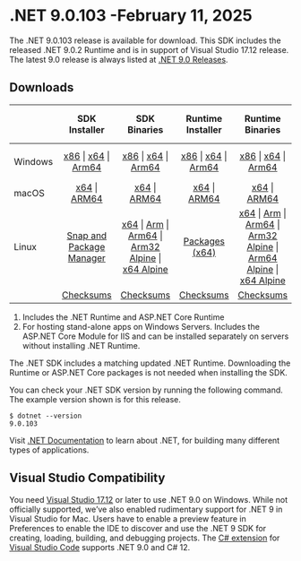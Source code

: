 # .NET 9.0.103 -February 11, 2025

The .NET 9.0.103 release is available for download. This SDK includes the  released .NET 9.0.2 Runtime and is in support of Visual Studio 17.12 release. The latest 9.0 release is always listed at [.NET 9.0 Releases](../README.md).

## Downloads

|           | SDK Installer                        | SDK Binaries                 | Runtime Installer                                        | Runtime Binaries                                 | ASP.NET Core Runtime           |Windows Desktop Runtime          |
| --------- | :------------------------------------------:     | :----------------------:                 | :---------------------------:                            | :-------------------------:                      | :-----------------:            | :-----------------:            |
| Windows   | [x86][dotnet-sdk-win-x86.exe] \| [x64][dotnet-sdk-win-x64.exe] \| [Arm64][dotnet-sdk-win-arm64.exe] | [x86][dotnet-sdk-win-x86.zip] \| [x64][dotnet-sdk-win-x64.zip] \|  [Arm64][dotnet-sdk-win-arm64.zip] | [x86][dotnet-runtime-win-x86.exe] \| [x64][dotnet-runtime-win-x64.exe] \| [Arm64][dotnet-runtime-win-arm64.exe] | [x86][dotnet-runtime-win-x86.zip] \| [x64][dotnet-runtime-win-x64.zip] \| [Arm64][dotnet-runtime-win-arm64.zip] | [x86][aspnetcore-runtime-win-x86.exe] \| [x64][aspnetcore-runtime-win-x64.exe] \|; [Hosting Bundle][dotnet-hosting-win.exe] | [x86][windowsdesktop-runtime-win-x86.exe] \| [x64][windowsdesktop-runtime-win-x64.exe] \| [Arm64][windowsdesktop-runtime-win-arm64.exe] |
| macOS     | [x64][dotnet-sdk-osx-x64.pkg] \| [ARM64][dotnet-sdk-osx-arm64.pkg] | [x64][dotnet-sdk-osx-x64.tar.gz] \| [ARM64][dotnet-sdk-osx-arm64.tar.gz]  | [x64][dotnet-runtime-osx-x64.pkg] \| [ARM64][dotnet-runtime-osx-arm64.pkg] | [x64][dotnet-runtime-osx-x64.tar.gz] \| [ARM64][dotnet-runtime-osx-arm64.tar.gz]| [x64][aspnetcore-runtime-osx-x64.tar.gz] \| [ARM64][aspnetcore-runtime-osx-arm64.tar.gz] | - |
| Linux     |  [Snap and Package Manager](../install-linux.md)  | [x64][dotnet-sdk-linux-x64.tar.gz] \| [Arm][dotnet-sdk-linux-arm.tar.gz]  \| [Arm64][dotnet-sdk-linux-arm64.tar.gz] \| [Arm32 Alpine][dotnet-sdk-linux-musl-arm.tar.gz]  \| [x64 Alpine][dotnet-sdk-linux-musl-x64.tar.gz] | [Packages (x64)][linux-packages] | [x64][dotnet-runtime-linux-x64.tar.gz] \| [Arm][dotnet-runtime-linux-arm.tar.gz] \| [Arm64][dotnet-runtime-linux-arm64.tar.gz] \| [Arm32 Alpine][dotnet-runtime-linux-musl-arm.tar.gz] \| [Arm64 Alpine][dotnet-runtime-linux-musl-arm64.tar.gz] \| [x64 Alpine][dotnet-runtime-linux-musl-x64.tar.gz]  | [x64][aspnetcore-runtime-linux-x64.tar.gz]  \| [Arm][aspnetcore-runtime-linux-arm.tar.gz] \| [Arm64][aspnetcore-runtime-linux-arm64.tar.gz] \| [x64 Alpine][aspnetcore-runtime-linux-musl-x64.tar.gz] | - |
|  | [Checksums][checksums-sdk]                             | [Checksums][checksums-sdk]                                      | [Checksums][checksums-runtime]                             | [Checksums][checksums-runtime]  | [Checksums][checksums-runtime]  | [Checksums][checksums-runtime] |

1. Includes the .NET Runtime and ASP.NET Core Runtime
2. For hosting stand-alone apps on Windows Servers. Includes the ASP.NET Core Module for IIS and can be installed separately on servers without installing .NET Runtime.

The .NET SDK includes a matching updated .NET Runtime. Downloading the Runtime or ASP.NET Core packages is not needed when installing the SDK.

You can check your .NET SDK version by running the following command. The example version shown is for this release.

```console
$ dotnet --version
9.0.103
```

Visit [.NET Documentation](https://learn.microsoft.com/dotnet/) to learn about .NET, for building many different types of applications.

## Visual Studio Compatibility

You need [Visual Studio 17.12](https://visualstudio.microsoft.com) or later to use .NET 9.0 on Windows. While not officially supported, we’ve also enabled rudimentary support for .NET 9 in Visual Studio for Mac. Users have to enable a preview feature in Preferences to enable the IDE to discover and use the .NET 9 SDK for creating, loading, building, and debugging projects.
The [C# extension](https://code.visualstudio.com/docs/languages/dotnet) for [Visual Studio Code](https://code.visualstudio.com/) supports .NET 9.0 and C# 12.

[checksums-runtime]: https://builds.dotnet.microsoft.com/dotnet/checksums/9.0.2-sha.txt
[checksums-sdk]: https://builds.dotnet.microsoft.com/dotnet/checksums/9.0.2-sha.txt

[linux-packages]: ../install-linux.md

[//]: # ( Runtime 9.0.2)
[dotnet-runtime-linux-arm.tar.gz]: https://download.visualstudio.microsoft.com/download/pr/6ad62cc2-7db5-4961-9192-84d50536b636/19e78b86ce8b40becdca65a7b7e8d8df/dotnet-runtime-9.0.2-linux-arm.tar.gz
[dotnet-runtime-linux-arm64.tar.gz]: https://download.visualstudio.microsoft.com/download/pr/3658cac0-6e40-4467-af08-02cf5bc0309c/ad2d0efa6e2bf05fd1078182d232f052/dotnet-runtime-9.0.2-linux-arm64.tar.gz
[dotnet-runtime-linux-musl-arm.tar.gz]: https://download.visualstudio.microsoft.com/download/pr/efa5ec39-7af0-4941-9886-6c37758df9cd/9b0910cf8f0be4645fd7bde1f2665e5c/dotnet-runtime-9.0.2-linux-musl-arm.tar.gz
[dotnet-runtime-linux-musl-arm64.tar.gz]: https://download.visualstudio.microsoft.com/download/pr/5a74dfdf-3b5d-4e92-bd17-878401c55dd5/a9fcf25e0571144a1cf08b23da3476fc/dotnet-runtime-9.0.2-linux-musl-arm64.tar.gz
[dotnet-runtime-linux-musl-x64.tar.gz]: https://download.visualstudio.microsoft.com/download/pr/e848109e-b3a7-4496-ae31-345b92345a81/78db157b0850dd7d9ce22c908d53154f/dotnet-runtime-9.0.2-linux-musl-x64.tar.gz
[dotnet-runtime-linux-x64.tar.gz]: https://download.visualstudio.microsoft.com/download/pr/a15e92d8-e1db-402c-b06d-b6dcf7ad58eb/8c4233bceadcf8f57b40f64aceda69f7/dotnet-runtime-9.0.2-linux-x64.tar.gz
[dotnet-runtime-osx-arm64.pkg]: https://download.visualstudio.microsoft.com/download/pr/016550c2-bc46-43e1-9a9b-31ddb92608ed/7f2a45a4560de9ce447a681162e2e753/dotnet-runtime-9.0.2-osx-arm64.pkg
[dotnet-runtime-osx-arm64.tar.gz]: https://download.visualstudio.microsoft.com/download/pr/4e559996-ff59-4cdb-8a91-e6c7d7235f4e/e5766287ef607672cc47be8119afc28a/dotnet-runtime-9.0.2-osx-arm64.tar.gz
[dotnet-runtime-osx-x64.pkg]: https://download.visualstudio.microsoft.com/download/pr/8639e61e-f1da-4e5b-a3d1-f1a92f726b3d/4a1f32a0db1e3858dee4f2f3823941e3/dotnet-runtime-9.0.2-osx-x64.pkg
[dotnet-runtime-osx-x64.tar.gz]: https://download.visualstudio.microsoft.com/download/pr/b5a5d3a4-2054-499f-99e2-cf64bbc7ad24/bf987a5f19a84196621b725b9e41b332/dotnet-runtime-9.0.2-osx-x64.tar.gz
[dotnet-runtime-win-arm64.exe]: https://download.visualstudio.microsoft.com/download/pr/13aefe6a-ec97-4166-9b8c-278d026a8db9/58b4801e50bdfd60eedef192248cb8fd/dotnet-runtime-9.0.2-win-arm64.exe
[dotnet-runtime-win-arm64.zip]: https://download.visualstudio.microsoft.com/download/pr/9f54f2ae-49f3-4c94-a49a-4a4a5331d106/8b71ca2d99b8a4c7360d4dbfcf9b4b1b/dotnet-runtime-9.0.2-win-arm64.zip
[dotnet-runtime-win-x64.exe]: https://download.visualstudio.microsoft.com/download/pr/f3a5b463-833d-4275-bcaf-5e10c24b31fd/f55af40f168e104e5d93aa1998879570/dotnet-runtime-9.0.2-win-x64.exe
[dotnet-runtime-win-x64.zip]: https://download.visualstudio.microsoft.com/download/pr/a1b2400e-b3c9-487d-af4c-f46d78e24752/3769330a99d7556c0f625e657fe9b361/dotnet-runtime-9.0.2-win-x64.zip
[dotnet-runtime-win-x86.exe]: https://download.visualstudio.microsoft.com/download/pr/4e6149c1-93a5-4c39-93f7-acedb3b8f576/01b7d995fb8cf6d87d71bc625b61dc96/dotnet-runtime-9.0.2-win-x86.exe
[dotnet-runtime-win-x86.zip]: https://download.visualstudio.microsoft.com/download/pr/25bb6f46-a94f-4ebf-952a-52c5d2310240/fc7a4440f6d8020483821e437d40cf5e/dotnet-runtime-9.0.2-win-x86.zip

[//]: # ( WindowsDesktop 9.0.2)
[windowsdesktop-runtime-win-arm64.exe]: https://download.visualstudio.microsoft.com/download/pr/d8b26b48-2f5c-4814-a253-c752a45b504e/2ff9ba5aa7ab19d3736a3c5d9d346b3d/windowsdesktop-runtime-9.0.2-win-arm64.exe
[windowsdesktop-runtime-win-arm64.zip]: https://download.visualstudio.microsoft.com/download/pr/75abfa33-809b-41c4-b94c-69ee9b99c479/191c39940d49bc74e12389fc227dd6fe/windowsdesktop-runtime-9.0.2-win-arm64.zip
[windowsdesktop-runtime-win-x64.exe]: https://download.visualstudio.microsoft.com/download/pr/0e1df956-98b6-48cc-86ac-8b6c02feb6d9/cb90f6c099d4cdefe8d35af6115a3ec5/windowsdesktop-runtime-9.0.2-win-x64.exe
[windowsdesktop-runtime-win-x64.zip]: https://download.visualstudio.microsoft.com/download/pr/e735ff26-3688-4614-abf9-fd0ed0a25957/bd48e68990f8d9054e550712da812c91/windowsdesktop-runtime-9.0.2-win-x64.zip
[windowsdesktop-runtime-win-x86.exe]: https://download.visualstudio.microsoft.com/download/pr/f9db1de7-9170-443f-955c-565c56ede288/b0a583d9f169ee3357639479786d1eb8/windowsdesktop-runtime-9.0.2-win-x86.exe
[windowsdesktop-runtime-win-x86.zip]: https://download.visualstudio.microsoft.com/download/pr/e4d30006-ea09-450d-a4e2-95c523c80ccc/bdd10fd7bca8f5941e830bff1589c756/windowsdesktop-runtime-9.0.2-win-x86.zip

[//]: # ( ASP 9.0.2)
[aspnetcore-runtime-linux-arm.tar.gz]: https://download.visualstudio.microsoft.com/download/pr/0b7ddf3f-d43d-49c2-be1d-bf59075d85e7/b1da14023ea7fef1fada6c8898635fbb/aspnetcore-runtime-9.0.2-linux-arm.tar.gz
[aspnetcore-runtime-linux-arm64.tar.gz]: https://download.visualstudio.microsoft.com/download/pr/744cd467-ac89-4656-9633-ed22e3afb35e/4277cdc84219d6515cb14220ddc0bde3/aspnetcore-runtime-9.0.2-linux-arm64.tar.gz
[aspnetcore-runtime-linux-musl-arm.tar.gz]: https://download.visualstudio.microsoft.com/download/pr/5eeaba7e-4140-4e62-b96c-7223293f3bd5/9d8d51b099c3141cdf63597816bd1eb4/aspnetcore-runtime-9.0.2-linux-musl-arm.tar.gz
[aspnetcore-runtime-linux-musl-arm64.tar.gz]: https://download.visualstudio.microsoft.com/download/pr/07c2a8a7-1b36-4ed3-b8c6-48674ad102e7/ed621013baa55acb77a88013d28ae14d/aspnetcore-runtime-9.0.2-linux-musl-arm64.tar.gz
[aspnetcore-runtime-linux-musl-x64.tar.gz]: https://download.visualstudio.microsoft.com/download/pr/435eb32e-b24f-4c82-b044-6f4b97e7338f/5e79b00ea13180f349e28f127cf1c26a/aspnetcore-runtime-9.0.2-linux-musl-x64.tar.gz
[aspnetcore-runtime-linux-x64.tar.gz]: https://download.visualstudio.microsoft.com/download/pr/36ab7b0d-966a-44ce-ad19-bc0d7e835724/a38c1f97ccc9f4ccce58427c830c32fb/aspnetcore-runtime-9.0.2-linux-x64.tar.gz
[aspnetcore-runtime-osx-arm64.tar.gz]: https://download.visualstudio.microsoft.com/download/pr/0e3c0776-3b1b-4e34-8dc5-1f764e435f68/3fc575fd1def4bba8258cdf39cf24e35/aspnetcore-runtime-9.0.2-osx-arm64.tar.gz
[aspnetcore-runtime-osx-x64.tar.gz]: https://download.visualstudio.microsoft.com/download/pr/80ab707c-4568-4bb3-998d-04b1935648dd/cec09318721d7d5e3cdd64e987a1dd8e/aspnetcore-runtime-9.0.2-osx-x64.tar.gz
[aspnetcore-runtime-win-arm64.exe]: https://download.visualstudio.microsoft.com/download/pr/3575d404-da7d-4461-b032-4090fe1e8378/689e6cf07417805b2ce74c1b807d64f9/aspnetcore-runtime-9.0.2-win-arm64.exe
[aspnetcore-runtime-win-arm64.zip]: https://download.visualstudio.microsoft.com/download/pr/47a58b15-5ae9-40ba-836f-2e5f4fac689b/4e4444de85c10de9a950f6a883ba351a/aspnetcore-runtime-9.0.2-win-arm64.zip
[aspnetcore-runtime-win-x64.exe]: https://download.visualstudio.microsoft.com/download/pr/ef8f48ce-bf76-4ffc-bb8f-40991ec99b6e/f68b6492c75839333ad8c2fd3ff9c7b4/aspnetcore-runtime-9.0.2-win-x64.exe
[aspnetcore-runtime-win-x64.zip]: https://download.visualstudio.microsoft.com/download/pr/01a196ac-edf8-4574-b9af-35db73e21094/d55bef75bde4f8a83c28b7913d56a76f/aspnetcore-runtime-9.0.2-win-x64.zip
[aspnetcore-runtime-win-x86.exe]: https://download.visualstudio.microsoft.com/download/pr/b985a5f3-8a2c-4854-a69d-e6a585a277fd/8e9965972940a2efd07b150432ee7f5f/aspnetcore-runtime-9.0.2-win-x86.exe
[aspnetcore-runtime-win-x86.zip]: https://download.visualstudio.microsoft.com/download/pr/d2415741-da8d-49b2-b2a6-364799efdfcc/25ff042f508f91f14ed4f25f4a88bf66/aspnetcore-runtime-9.0.2-win-x86.zip
[aspnetcore-runtime-composite-linux-arm.tar.gz]: https://download.visualstudio.microsoft.com/download/pr/ff894111-ac98-4f95-962e-572af715ebda/e5f073c7a5d45544bb135a225bb2419f/aspnetcore-runtime-composite-9.0.2-linux-arm.tar.gz
[aspnetcore-runtime-composite-linux-arm64.tar.gz]: https://download.visualstudio.microsoft.com/download/pr/4e9c59a5-551f-47c2-9eae-357cea44683c/e6c8fb5bf951847abf28697ca1a8e096/aspnetcore-runtime-composite-9.0.2-linux-arm64.tar.gz
[aspnetcore-runtime-composite-linux-musl-arm.tar.gz]: https://download.visualstudio.microsoft.com/download/pr/9f40f94b-d02b-4c72-ace9-6987a4e95d58/8da22c3c69dd03f14e1b2a28d2d4f215/aspnetcore-runtime-composite-9.0.2-linux-musl-arm.tar.gz
[aspnetcore-runtime-composite-linux-musl-arm64.tar.gz]: https://download.visualstudio.microsoft.com/download/pr/c47bb124-30c3-48ae-a1ae-75f3c2b1b974/95554947e0b06df6cb12f851a4d7b4f5/aspnetcore-runtime-composite-9.0.2-linux-musl-arm64.tar.gz
[aspnetcore-runtime-composite-linux-musl-x64.tar.gz]: https://download.visualstudio.microsoft.com/download/pr/4fcfd90f-1cab-4da7-bb8c-4468b6b90735/8153f9dc459a5dc83000b8b4aec6ed64/aspnetcore-runtime-composite-9.0.2-linux-musl-x64.tar.gz
[aspnetcore-runtime-composite-linux-x64.tar.gz]: https://download.visualstudio.microsoft.com/download/pr/b1f88d20-3be3-45d5-942b-b800113c91d7/9f41b6252793ae58d98b5f138150021b/aspnetcore-runtime-composite-9.0.2-linux-x64.tar.gz
[dotnet-hosting-win.exe]: https://download.visualstudio.microsoft.com/download/pr/785df3b0-8483-4eb0-8826-3cfb0d708ba7/28ad125421135a4fad3f03cea41cd673/dotnet-hosting-9.0.2-win.exe

[//]: # ( SDK 9.0.103)
[dotnet-sdk-linux-arm.tar.gz]: https://download.visualstudio.microsoft.com/download/pr/c2cb3c08-be1a-4b0f-95f3-3c2b2c2371fb/04c3b5830bb78065424666956d65a503/dotnet-sdk-9.0.103-linux-arm.tar.gz
[dotnet-sdk-linux-arm64.tar.gz]: https://download.visualstudio.microsoft.com/download/pr/226328f5-ac73-4daa-99dc-04961042c422/18787af4ca8bd7d646534c559e4a3c75/dotnet-sdk-9.0.103-linux-arm64.tar.gz
[dotnet-sdk-linux-musl-arm.tar.gz]: https://download.visualstudio.microsoft.com/download/pr/63a41de4-93be-4cbd-ac13-93d1feec6a30/a6bb2018d1a952daadf70852064686c9/dotnet-sdk-9.0.103-linux-musl-arm.tar.gz
[dotnet-sdk-linux-musl-arm64.tar.gz]: https://download.visualstudio.microsoft.com/download/pr/bac1de02-acf7-442c-9caa-5267f24060c0/e94ab7e0015a34f7a76d33d3d0955fbf/dotnet-sdk-9.0.103-linux-musl-arm64.tar.gz
[dotnet-sdk-linux-musl-x64.tar.gz]: https://download.visualstudio.microsoft.com/download/pr/0211b6cf-e6b2-4034-b2a4-f47828046fe3/fcbc490417d2ea0114a74aafbb46b92b/dotnet-sdk-9.0.103-linux-musl-x64.tar.gz
[dotnet-sdk-linux-x64.tar.gz]: https://download.visualstudio.microsoft.com/download/pr/053d1161-da60-4c43-bcf4-cfb91d3d3201/18cad0308294c91e3ca9913a33cb4371/dotnet-sdk-9.0.103-linux-x64.tar.gz
[dotnet-sdk-osx-arm64.pkg]: https://download.visualstudio.microsoft.com/download/pr/06a9e1cc-16a2-4054-810d-02538924b96f/c29ef6a7597763178cb3026973e23cf4/dotnet-sdk-9.0.103-osx-arm64.pkg
[dotnet-sdk-osx-arm64.tar.gz]: https://download.visualstudio.microsoft.com/download/pr/c54a9a42-e212-42ce-b00e-ac352d2fc848/3cbf76fac85c39e1eb8ba4a4bd9fcd55/dotnet-sdk-9.0.103-osx-arm64.tar.gz
[dotnet-sdk-osx-x64.pkg]: https://download.visualstudio.microsoft.com/download/pr/f04372d6-2f53-45fb-b7b1-b91f64ceab57/2d7ccbe05b267ec9c7e08a940638abb6/dotnet-sdk-9.0.103-osx-x64.pkg
[dotnet-sdk-osx-x64.tar.gz]: https://download.visualstudio.microsoft.com/download/pr/7306a1d9-153d-4417-9d94-950e2d2d0426/fa4dfb44bce429d39ebbc916e949c3cf/dotnet-sdk-9.0.103-osx-x64.tar.gz
[dotnet-sdk-win-arm64.exe]: https://download.visualstudio.microsoft.com/download/pr/a12cf12e-5a09-4ae3-aa2c-6023afa76b67/241a7d94a78c830a9a727e536d9d489c/dotnet-sdk-9.0.103-win-arm64.exe
[dotnet-sdk-win-arm64.zip]: https://download.visualstudio.microsoft.com/download/pr/0580d1d7-4ff9-4e8b-9801-fc084507d7cc/f7afd81cc0d6e6f17def4258a617405c/dotnet-sdk-9.0.103-win-arm64.zip
[dotnet-sdk-win-x64.exe]: https://download.visualstudio.microsoft.com/download/pr/25df6db4-4cf7-4cb2-94aa-1138932e840f/bf87e06f6da564de405d3e9c4f38f025/dotnet-sdk-9.0.103-win-x64.exe
[dotnet-sdk-win-x64.zip]: https://download.visualstudio.microsoft.com/download/pr/ab33cf70-527c-4517-9ed1-97056db08896/997dd9b12cce454426babec7e0071bde/dotnet-sdk-9.0.103-win-x64.zip
[dotnet-sdk-win-x86.exe]: https://download.visualstudio.microsoft.com/download/pr/80088bbe-136f-4cc6-9c16-212dd5a39ffc/cd51139a737774c90b1b90f051f42ca6/dotnet-sdk-9.0.103-win-x86.exe
[dotnet-sdk-win-x86.zip]: https://download.visualstudio.microsoft.com/download/pr/2fd8d789-df0d-4031-a8b9-87f7e7a22c4c/a2b6818b1e626904502f3ce5d79d0917/dotnet-sdk-9.0.103-win-x86.zip
